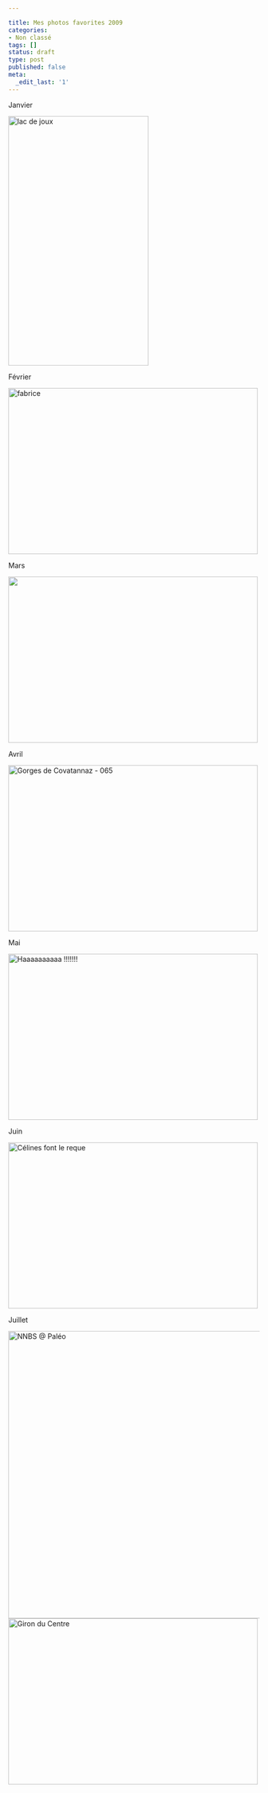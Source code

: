 ```yaml
---

title: Mes photos favorites 2009
categories:
- Non classé
tags: []
status: draft
type: post
published: false
meta:
  _edit_last: '1'
---
```

Janvier

<a title="lac de joux de alienlebarge, sur Flickr" href="https://www.flickr.com/photos/alienlebarge/3166442067/"><img src="https://farm4.static.flickr.com/3049/3166442067_8cce46e261.jpg" alt="lac de joux" width="281" height="500" /></a>

Février

<a title="fabrice de alienlebarge, sur Flickr" href="https://www.flickr.com/photos/alienlebarge/3305178789/"><img src="https://farm4.static.flickr.com/3495/3305178789_77ef6b46a6.jpg" alt="fabrice" width="500" height="333" /></a>

Mars

<a href="https://www.flickr.com/photos/alienlebarge/3336884465/" title="Sans titre de alienlebarge, sur Flickr"><img src="https://farm4.static.flickr.com/3619/3336884465_c535391535.jpg" width="500" height="333" alt="" /></a>

Avril

<a href="https://www.flickr.com/photos/alienlebarge/3437869330/" title="Gorges de Covatannaz - 065 de alienlebarge, sur Flickr"><img src="https://farm4.static.flickr.com/3411/3437869330_1b590f3611.jpg" width="500" height="333" alt="Gorges de Covatannaz - 065" /></a>

Mai

<a href="https://www.flickr.com/photos/alienlebarge/3584832973/" title="Haaaaaaaaaa !!!!!!! de alienlebarge, sur Flickr"><img src="https://farm3.static.flickr.com/2473/3584832973_0b565ab018.jpg" width="500" height="333" alt="Haaaaaaaaaa !!!!!!!" /></a>

Juin

<a href="https://www.flickr.com/photos/alienlebarge/3645827097/" title="Célines font le reque de alienlebarge, sur Flickr"><img src="https://farm4.static.flickr.com/3601/3645827097_c6480a805d.jpg" width="500" height="333" alt="Célines font le reque" /></a>

Juillet

<a href="https://www.flickr.com/photos/alienlebarge/3754951745/" title="NNBS @ Paléo de alienlebarge, sur Flickr"><img src="https://farm3.static.flickr.com/2660/3754951745_26404acb1e_b.jpg" width="1024" height="576" alt="NNBS @ Paléo" /></a>
<a href="https://www.flickr.com/photos/alienlebarge/3735114669/" title="Giron du Centre de alienlebarge, sur Flickr"><img src="https://farm3.static.flickr.com/2422/3735114669_db92ae31a8.jpg" width="500" height="333" alt="Giron du Centre" /></a>
